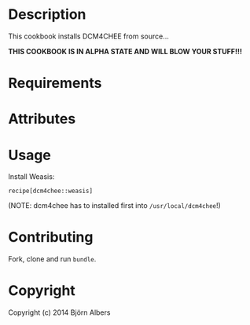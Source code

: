 Description
===========

This cookbook installs DCM4CHEE from source...

**THIS COOKBOOK IS IN ALPHA STATE AND WILL BLOW YOUR STUFF!!!**

Requirements
============

Attributes
==========

Usage
=====

Install Weasis:

    recipe[dcm4chee::weasis]

(NOTE: dcm4chee has to installed first into `/usr/local/dcm4chee`!)

Contributing
============

Fork, clone and run `bundle`.

Copyright
=========

Copyright (c) 2014 Björn Albers
